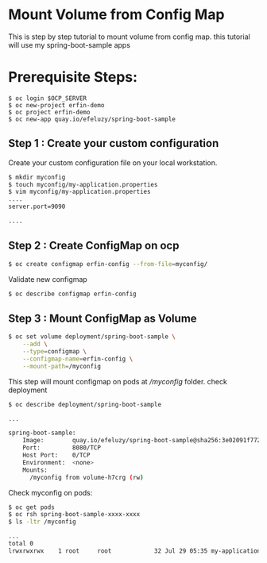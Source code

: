 # Mount Volume from Config Map

This is step by step tutorial to mount volume from config map. this tutorial will use my spring-boot-sample apps

# Prerequisite Steps:
```
$ oc login $OCP_SERVER
$ oc new-project erfin-demo
$ oc project erfin-demo
$ oc new-app quay.io/efeluzy/spring-boot-sample
```

## Step 1 : Create your custom configuration
Create your custom configuration file on your local workstation.
```bash
$ mkdir myconfig
$ touch myconfig/my-application.properties
$ vim myconfig/my-application.properties
....
server.port=9090

....
```

## Step 2 : Create ConfigMap on ocp
```bash
$ oc create configmap erfin-config --from-file=myconfig/
```
Validate new configmap
```bash
$ oc describe configmap erfin-config
```
## Step 3 : Mount ConfigMap as Volume
```bash
$ oc set volume deployment/spring-boot-sample \
    --add \
    --type=configmap \
    --configmap-name=erfin-config \
    --mount-path=/myconfig
```
This step will mount configmap on pods at */myconfig* folder.
check deployment
```bash
$ oc describe deployment/spring-boot-sample

...

spring-boot-sample:
    Image:        quay.io/efeluzy/spring-boot-sample@sha256:3e02091f772c664b46599959b7268f70a24dc5c3bfa21248a2b7608356dc2a39
    Port:         8080/TCP
    Host Port:    0/TCP
    Environment:  <none>
    Mounts:
      /myconfig from volume-h7crg (rw)
```

Check myconfig on pods:
```bash
$ oc get pods
$ oc rsh spring-boot-sample-xxxx-xxxx
$ ls -ltr /myconfig

...
total 0
lrwxrwxrwx    1 root     root            32 Jul 29 05:35 my-application.properties -> ..data/my-application.properties

```
